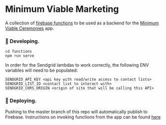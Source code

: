 # Minimum Viable Marketing

A collection of [firebase functions](https://firebase.google.com/docs/functions) to be used as a backend for the [Minimum Viable Ceremonies](https://github.com/minimum-viable-ceremonies/app) app.

###  🔧 **Developing.**

```shell
cd functions
npm run serve
```

In order for the Sendgrid lambdas to work correctly, the following ENV variables will need to be populated:
```
SENDGRID_API_KEY <api key with read/write access to contact lists>
SENDGRID_LIST_ID <contact list to interact with>
SENDGRID_CORS_ORIGIN <origin of site that will be calling this API>
```

### 💫 **Deploying.**

Pushing to the master branch of this repo will automatically publish to Firebase. Instructions on invoking functions from the app can be found [here](https://firebase.google.com/docs/functions/callable)
